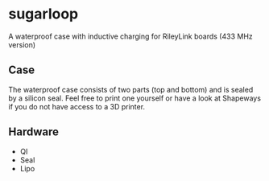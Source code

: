 # sugarloop
A waterproof case with inductive charging for RileyLink boards (433 MHz version)

## Case
The waterproof case consists of two parts (top and bottom) and is sealed by a silicon seal. Feel free to print one yourself or have a look at Shapeways if you do not have access to a 3D printer.

## Hardware
- QI
- Seal
- Lipo
